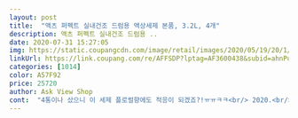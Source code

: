 ```yaml
---
layout: post 
title:  "액츠 퍼펙트 실내건조 드럼용 액상세제 본품, 3.2L, 4개" 
description: 액츠 퍼펙트 실내건조 드럼용 ..
date: 2020-07-31 15:27:05 
img: https://static.coupangcdn.com/image/retail/images/2020/05/19/20/1/a91eeb56-289b-4919-b516-4e0d9ed2d395.jpg 
linkUrl: https://link.coupang.com/re/AFFSDP?lptag=AF3600438&subid=ahnPublicAsk&pageKey=1620196831&itemId=2764899477&vendorItemId=70754773542&traceid=V0-113-efd82a4c28476a9d 
categories: [1014] 
color: A57F92 
price: 25720 
author: Ask View Shop 
cont:  "4통이나 샀으니 이 세제 플로럴향에도 적응이 되겠죠?!ㅠㅠㅋㅋ<br/> 2020.<br/>07.<br/>29<br/>가끔씩 빨래가 다 마르고 나서도 이상한 냄새가 났었는데<br/>같습니다<br/>광고문구처럼 실내건조에 딱이길... <br/>.<br/> 간절히 바래봅니당ㅜㅜ<br/>구입  2020.<br/>07.<br/>25<br/>그나저나 여기 회사꺼는 왜이리 따를때 옆으로 새는지 모르겠네요.<br/> 유독 그러함 안그래도 별론데 주뎅이까지 돌아가 있음.<br/> 따를때 손목을 꺽어야함.<br/>  이것땜에 별하나 빼려다 빨래가 넘 잘되서 만점 드립니다.<br/>ㅋㅋ<br/>근데 수건은 장마철인 요즘 건조기가 있는거 아닌이상 말리기 쉽지않아요ㅠ<br/>금액  21,020원<br/>꽃에서 추출한 향기래요ㅠ 참낯선 향기... <br/>.<br/>ㅈ<br/>꿉꿉한 냄새도 아니고 먼가 이상한 향이... <br/> 쑥냄새같기도 하고<br/>다섯식구라 하루라도 빨래를 안하면  산더미처럼 쌓여서 매일매일 빨래 분류별로 3번씩 기본으로 돌리고 있어요<br/>다행히  이제 수건으로 닦을때 얼굴 안찌푸려도 될듯ㅋ<br/>말려도 냄새가 날때도 있고ㅜㅜㅜㅜ<br/>받자마자 수건돌려서 말려봤는데... <br/><br/>배송  2020.<br/>07.<br/>27<br/>비오는날엔 더욱더 꼭 필요한 세제라고 보입니다<br/>빨래에 코대고 맡아보면 여전히 향기는 1도 없고 약간 꿉꿉하긴한데 마르면서 풍기는 그 꿉꿉한 냄새가 전혀 안나요.<br/><br/>빨았던 수건 다시 세탁해서 또 널어놨거요ㅠㅠ<br/>설마하긴했는데 확실히 냄새 많이 잡히네요.<br/> 날씨는 여전히 비오는 꿉꿉한 날이고 냄새 젤 심하게 나는 수건 빨래했거든여.<br/> 섬유유연제도 그대로 쓰고요.<br/> 근데 꿉꿉한 냄새안남ㅋㅋ<br/>세제산지 얼마 안됐지만.<br/>.<br/><br/>시어버터향 이상해서 첨에 거부감생겼던 기억이 나더군요<br/>신제품이라 그런지 세척력도 기존 세제들에 비해 좋은것<br/>실내건조에 딱이라는 문구 보고 구입<br/>실내에 선풍기 다돌려가며 말리는데도 잘안마르더라구요<br/>아이들이 싫다고 수건을 안쓰려고 하더라구요ㅠ<br/>야간에 세탁할일도 많고 베란다에 빨래건조를 시키는데<br/>오늘 오전까지만해도 자꾸 이상한 냄새가 나는것같아서<br/>요새 날이 꿉꿉하니 에콘이랑 제습기 죙일 돌려도 거실에 빨래 널자마자 꿉꿉한 냄새 나더라구요.<br/> 섬유유연제 싼거 잘못 샀다가 냄새 커버도 전혀안되고ㅠㅠ 넘 많이 사놔서 억지로 버티다 세탁세제 거다 털어져서 실내건조용 세탁세제 사봤습니다.<br/><br/>요즘 장마철이라 베란다에 널어도 실내에 널어도 자꾸 꿉꿉한 냄새가 나길래<br/>요즘같은시기에 꼭 필요한 세제입니다<br/>위에  평쓴것처럼 실내건조에 딱이란 문구보고 구입해서<br/>이제야 좀 이해되서 꽃향기라고 아이들 달래가며 쓰긴하는데... <br/><br/>재구입<br/>지금은 적응되서 쓰고있는... <br/>.<br/><br/>통을 자세히 보니 플로럴향 코팅으로 되있더군요<br/>확실히 탈취성분이 있어서 그런 냄새들이 안나네요<br/>" 
---
```

